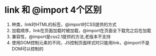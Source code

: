 # link 和 @import 4个区别

1. 种类，link时HTML的标签，@import时CSS提供的方式
2. 加载顺序，link在页面加载时被加载，@import在页面全下载完之后在加载
3. 兼容性，@import是css2.1提供的方法,老版本不支持
4. 使用DOM控制元素的不同，JS控制页面样式时只能用link，@import不是DOM可以控制的
